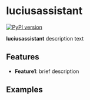# luciusassistant

[![PyPI version](https://badge.fury.io/py/luciusassistant.svg)](https://badge.fury.io/py/luciusassistant)

**luciusassistant** description text

## Features

- **Feature1**: brief description

## Examples

```python

```